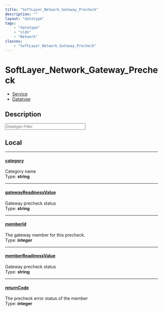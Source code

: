 ```yaml
---
title: "SoftLayer_Network_Gateway_Precheck"
description: ""
layout: "datatype"
tags:
    - "datatype"
    - "sldn"
    - "Network"
classes:
    - "SoftLayer_Network_Gateway_Precheck"
---
```


# SoftLayer_Network_Gateway_Precheck
<div id='service-datatype'>
    <ul id='sldn-reference-tabs'>
    <li id='service'> <a href='/reference/services/SoftLayer_Network_Gateway_Precheck' >Service</a></li>    <li id='datatype'> <a href='/reference/datatypes/SoftLayer_Network_Gateway_Precheck' >Datatype</a></li>
    </ul>
</div>

## Description 






<!-- Filer BEGIN -->
<div class="view-filters">
        <div class="clearfix">
            <div class="search-input-box">
                <input placeholder="Datatype Filter" onkeyup="titleSearch(inputId='prop-input', divId='properties', elementClass='prop-row')" 
                    type="text" id="prop-input" value="" size="30" maxlength="128" class="form-text">
            </div>
        </div>
</div>
<!-- Filer END -->

<div id="properties" class="content">
<div id="localProperties" class="prop-content" >

## Local
<div class="prop-row">

-----
[category]: #category
#### [category]
Category name   
<span class="type-label">Type: </span>**string**


</div>
<div class="prop-row">

-----
[gatewayReadinessValue]: #gatewayreadinessvalue
#### [gatewayReadinessValue]
Gateway precheck status   
<span class="type-label">Type: </span>**string**


</div>
<div class="prop-row">

-----
[memberId]: #memberid
#### [memberId]
The gateway member for this precheck.   
<span class="type-label">Type: </span>**integer**


</div>
<div class="prop-row">

-----
[memberReadinessValue]: #memberreadinessvalue
#### [memberReadinessValue]
Gateway precheck status   
<span class="type-label">Type: </span>**string**


</div>
<div class="prop-row">

-----
[returnCode]: #returncode
#### [returnCode]
The precheck error status of the member   
<span class="type-label">Type: </span>**integer**


</div>
</div>
<!-- LOCAL PROPERTY END -->

</div>


